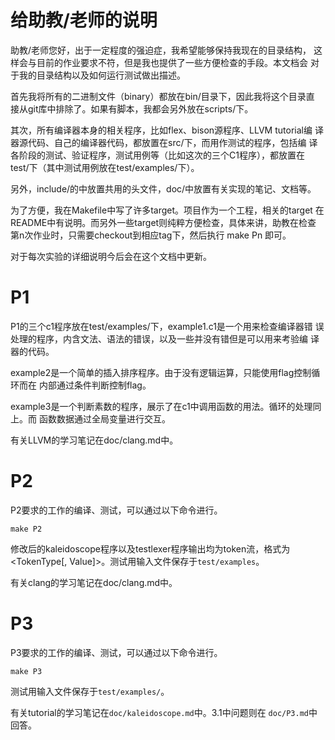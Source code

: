 给助教/老师的说明
=================

助教/老师您好，出于一定程度的强迫症，我希望能够保持我现在的目录结构，
这样会与目前的作业要求不符，但是我也提供了一些方便检查的手段。本文档会
对于我的目录结构以及如何运行测试做出描述。

首先我将所有的二进制文件（binary）都放在bin/目录下，因此我将这个目录直
接从git库中排除了。如果有脚本，我都会另外放在scripts/下。

其次，所有编译器本身的相关程序，比如flex、bison源程序、LLVM tutorial编
译器源代码、自己的编译器代码，都放置在src/下，而用作测试的程序，包括编
译各阶段的测试、验证程序，测试用例等（比如这次的三个C1程序），都放置在
test/下（其中测试用例放在test/examples/下）。

另外，include/的中放置共用的头文件，doc/中放置有关实现的笔记、文档等。

为了方便，我在Makefile中写了许多target。项目作为一个工程，相关的target
在README中有说明。而另外一些target则纯粹方便检查，具体来讲，助教在检查
第n次作业时，只需要checkout到相应tag下，然后执行 make Pn 即可。

对于每次实验的详细说明今后会在这个文档中更新。

# P1

P1的三个c1程序放在test/examples/下，example1.c1是一个用来检查编译器错
误处理的程序，内含文法、语法的错误，以及一些并没有错但是可以用来考验编
译器的代码。

example2是一个简单的插入排序程序。由于没有逻辑运算，只能使用flag控制循环而在
内部通过条件判断控制flag。

example3是一个判断素数的程序，展示了在c1中调用函数的用法。循环的处理同上。而
函数数据通过全局变量进行交互。

有关LLVM的学习笔记在doc/clang.md中。

# P2

P2要求的工作的编译、测试，可以通过以下命令进行。

    make P2

修改后的kaleidoscope程序以及testlexer程序输出均为token流，格式为
<TokenType[, Value]>。测试用输入文件保存于`test/examples`。

有关clang的学习笔记在doc/clang.md中。

# P3

P3要求的工作的编译、测试，可以通过以下命令进行。

    make P3

测试用输入文件保存于`test/examples/`。

有关tutorial的学习笔记在`doc/kaleidoscope.md`中。3.1中问题则在
`doc/P3.md`中回答。
